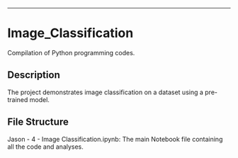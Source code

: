 ---
# Image_Classification
Compilation of Python programming codes.

## Description
  The project demonstrates image classification on a dataset using a pre-trained model.

## File Structure
  Jason - 4 - Image Classification.ipynb: The main Notebook file containing all the code and analyses.
